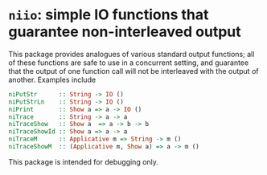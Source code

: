 # `niio`: simple IO functions that guarantee non-interleaved output

This package provides analogues of various standard output functions; all of
these functions are safe to use in a concurrent setting, and guarantee that the
output of one function call will not be interleaved with the output of another.
Examples include

```haskell
niPutStr      :: String -> IO ()
niPutStrLn    :: String -> IO ()
niPrint       :: Show a => a -> IO ()
niTrace       :: String -> a -> a
niTraceShow   :: Show a  => a -> b -> b
niTraceShowId :: Show a => a -> a
niTraceM      :: Applicative m => String -> m ()
niTraceShowM  :: (Applicative m, Show a) => a -> m ()
```

This package is intended for debugging only. 

